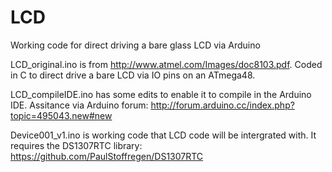 # LCD
Working code for direct driving a bare glass LCD via Arduino


LCD_original.ino is from http://www.atmel.com/Images/doc8103.pdf. Coded in C to direct drive a bare LCD via IO pins on an ATmega48. 

LCD_compileIDE.ino has some edits to enable it to compile in the Arduino IDE. 
Assitance via Arduino forum: http://forum.arduino.cc/index.php?topic=495043.new#new


Device001_v1.ino is working code that LCD code will be intergrated with. 
It requires the DS1307RTC library: https://github.com/PaulStoffregen/DS1307RTC
